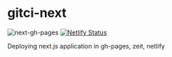 # gitci-next

![next-gh-pages](https://github.com/rjoydip/github-ci-test/workflows/next-gh-pages/badge.svg)
[![Netlify Status](https://api.netlify.com/api/v1/badges/6ccdf43a-ba07-49f1-8274-3fb96ce02a37/deploy-status)](https://app.netlify.com/sites/github-ci-test/deploys)

Deploying next.js application in gh-pages, zeit, netlify
